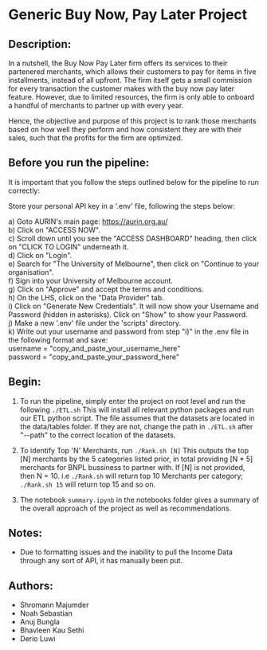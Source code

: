 # Generic Buy Now, Pay Later Project

## Description:

In a nutshell, the Buy Now Pay Later firm offers its services to their partenered merchants, which allows their customers to pay for items in five installments, instead of all upfront. The firm itself gets a small commission for every transaction the customer makes with the buy now pay later feature. However, due to limited resources, the firm is only able to onboard a handful of merchants to partner up with every year.

Hence, the objective and purpose of this project is to rank those merchants based on how well they perform and how consistent they are with their sales, such that the profits for the firm are optimized.

## Before you run the pipeline:

It is important that you follow the steps outlined below for the pipeline to run correctly:

Store your personal API key in a '.env' file, following the steps below:

   a) Goto AURIN's main page: https://aurin.org.au/ <br/>
   b) Click on "ACCESS NOW". <br/>
   c) Scroll down until you see the "ACCESS DASHBOARD" heading, then click on "CLICK TO LOGIN" underneath it. <br/>
   d) Click on "Login". <br/>
   e) Search for "The University of Melbourne", then click on "Continue to your organisation". <br/>
   f) Sign into your University of Melbourne account. <br/>
   g) Click on "Approve" and accept the terms and conditions. <br/>
   h) On the LHS, click on the "Data Provider" tab. <br/>
   i) Click on "Generate New Credentials". It will now show your Username and Password (hidden in asterisks). Click on "Show" to show your Password. <br/>
   j) Make a new '.env' file under the 'scripts' directory. <br/>
   k) Write out your username and password from step "i)" in the .env file in the following format and save: <br/>
      username = "copy_and_paste_your_username_here" <br/>
      password = "copy_and_paste_your_password_here"

## Begin:

1. To run the pipeline, simply enter the project on root level and run the following
   `./ETL.sh` 
This will install all relevant python packages and run our ETL python script. The file assumes that the datasets are located in the data/tables folder. If they are not, change the path in `./ETL.sh` after "--path" to the correct location of the datasets.

2. To identify Top 'N' Merchants, run 
   `./Rank.sh [N]`
This outputs the top [N] merchants by the 5 categories listed prior, in total
providing [N * 5] merchants for BNPL bussiness to partner with. If [N] is not provided,
then N = 10. i.e `./Rank.sh` will return top 10 Merchants per category; `./Rank.sh 15` will return
top 15 and so on.

3. The notebook  `summary.ipynb` in the notebooks folder gives a summary of the overall approach of the project as well as recommendations.

## Notes:

- Due to formatting issues and the inability to pull the Income Data through any sort of API, it has manually been put.

## Authors:

- Shromann Majumder
- Noah Sebastian
- Anuj Bungla
- Bhavleen Kau Sethi
- Derio Luwi
